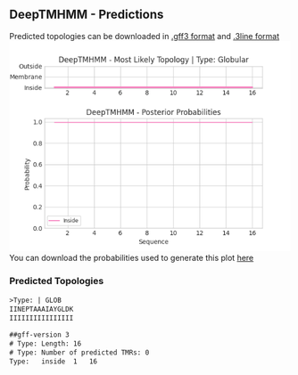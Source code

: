 ## DeepTMHMM - Predictions
Predicted topologies can be downloaded in [.gff3 format](TMRs.gff3) and [.3line format](predicted_topologies.3line)
![picture](plot.png)
You can download the probabilities used to generate this plot [here](Type:_probs.csv)
### Predicted Topologies
```
>Type: | GLOB
IINEPTAAAIAYGLDK
IIIIIIIIIIIIIIII

```


```
##gff-version 3
# Type: Length: 16
# Type: Number of predicted TMRs: 0
Type:	inside	1	16				

```
